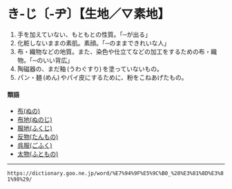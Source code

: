 # き‐じ〔‐ヂ〕【生地／▽素地】

1. 手を加えていない、もともとの性質。「─が出る」
2. 化粧しないままの素肌。素顔。「─のままできれいな人」
3. 布・織物などの地質。また、染色や仕立てなどの加工をするための布・織物。「─のいい背広」
4. 陶磁器の、まだ釉 (うわぐすり) を塗っていないもの。
5. パン・麺 (めん) やパイ皮にするために、粉をこねあげたもの。
    

#### 類語

-   [布(ぬの)](https://dictionary.goo.ne.jp/word/%E5%B8%83_%28%E3%81%AC%E3%81%AE%29/#jn-169362)
-   [布地(ぬのじ)](https://dictionary.goo.ne.jp/word/%E5%B8%83%E5%9C%B0/#jn-169370)
-   [服地(ふくじ)](https://dictionary.goo.ne.jp/word/%E6%9C%8D%E5%9C%B0/#jn-191643)
-   [反物(たんもの)](https://dictionary.goo.ne.jp/word/%E5%8F%8D%E7%89%A9/#jn-140714)
-   [呉服(ごふく)](https://dictionary.goo.ne.jp/word/%E5%91%89%E6%9C%8D/#jn-81455)
-   [太物(ふともの)](https://dictionary.goo.ne.jp/word/%E5%A4%AA%E7%89%A9/#jn-194171)

---
`https://dictionary.goo.ne.jp/word/%E7%94%9F%E5%9C%B0_%28%E3%81%8D%E3%81%98%29/`